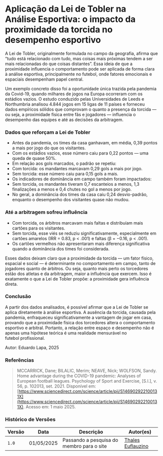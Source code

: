 # Aplicação da Lei de Tobler na Análise Esportiva: o impacto da proximidade da torcida no desempenho esportivo

A Lei de Tobler, originalmente formulada no campo da geografia, afirma que “tudo está relacionado com tudo, mas coisas mais próximas tendem a ser mais relacionadas do que coisas distantes”. Essa ideia de que a proximidade influencia o comportamento pode ser aplicada de forma clara à análise esportiva, principalmente no futebol, onde fatores emocionais e espaciais desempenham papel central.

Um exemplo concreto disso foi a oportunidade única trazida pela pandemia da Covid-19, quando milhares de jogos na Europa ocorreram com os estádios vazios. O estudo conduzido pelas Universidades de Leeds e Northumbria analisou 4.844 jogos em 15 ligas de 11 países e forneceu dados empíricos sólidos que comprovam o quanto a presença da torcida — ou seja, a proximidade física entre fãs e jogadores — influencia o desempenho das equipes e até as decisões da arbitragem.

### Dados que reforçam a Lei de Tobler

- Antes da pandemia, os times da casa ganhavam, em média, 0,39 pontos a mais por jogo do que os visitantes.
- Com os estádios vazios, esse número caiu para 0,22 pontos — uma queda de quase 50%.
- Em relação aos gols marcados, o padrão se repetiu:
- Com torcida: os mandantes marcavam 0,29 gols a mais por jogo.
- Sem torcida: esse número caiu para 0,15 gols a mais.
- Os indicadores de dominância em campo também foram impactados:
- Sem torcida, os mandantes tiveram 0,7 escanteios a menos, 1,3 finalizações a menos e 0,4 chutes no gol a menos por jogo.
- No geral, a dominância dos times da casa caiu 0,24 desvio-padrão, enquanto o desempenho dos visitantes quase não mudou.

### Até a arbitragem sofreu influência

- Com torcida, os árbitros marcavam mais faltas e distribuíam mais cartões para os visitantes.
- Sem torcida, esse viés se reduziu significativamente, especialmente em cartões amarelos (IRR = 0.83, p < .001) e faltas (β = −0.16, p < .001).
- Os cartões vermelhos não apresentaram mais diferença significativa quando a dominância dos times foi considerada.

Esses dados deixam claro que a proximidade da torcida — um fator físico, espacial e social — é determinante no comportamento em campo, tanto de jogadores quanto de árbitros. Ou seja, quanto mais perto os torcedores estão dos atletas e da arbitragem, maior a influência que exercem. Isso é exatamente o que a Lei de Tobler propõe: a proximidade gera influência direta.

### Conclusão

A partir dos dados analisados, é possível afirmar que a Lei de Tobler se aplica diretamente à análise esportiva. A ausência da torcida, causada pela pandemia, enfraqueceu significativamente a vantagem de jogar em casa, provando que a proximidade física dos torcedores altera o comportamento esportivo e arbitral. Portanto, a relação entre espaço e desempenho não é apenas uma hipótese teórica é uma realidade mensurável no futebol profissional.

<p style="font-size: 14px;"> Autor: Eduardo Lapa, 2025</p>

### Referências

> MCCARRICK, Dane; BILALIC, Merim; NEAVE, Nick; WOLFSON, Sandy. Home advantage during the COVID-19 pandemic: Analyses of European football leagues. Psychology of Sport and Exercise, [S.l.], v. 56, p. 102013, set. 2021. Disponível em: [https://www.sciencedirect.com/science/article/pii/S146902922100131X](https://www.sciencedirect.com/science/article/pii/S146902922100131X). Acesso em: 1 maio 2025.

### Histórico de Versões

| Versão | Data | Descrição | Autor(es) |
| ------ | ---- | --------- | --------- |
|`1.0`|01/05/2025| Passando a pesquisa do membro para o site | [Thales Euflauzino](https://github.com/thaleseuflauzino) |